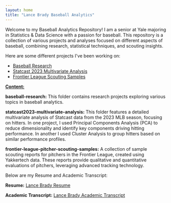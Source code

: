 ```yaml
---
layout: home
title: "Lance Brady Baseball Analytics"
---
```

Welcome to my Baseball Analytics Repository! I am a senior at Yale majoring in Statistics & Data Science with a passion for baseball. This repository is a collection of various projects and analyses focused on different aspects of baseball, combining research, statistical techniques, and scouting insights.

Here are some different projects I've been working on:

- [Baseball Research](./baseball-research/)
- [Statcast 2023 Multivariate Analysis](./statcast2023-multivariate-analysis/)
- [Frontier League Scouting Samples](./frontier-league-pitcher-scouting-samples/)

<ins>**Content:**<ins>

**baseball-research:** This folder contains research projects exploring various topics in baseball analytics.

**statcast2023-multivariate-analysis:** This folder features a detailed multivariate analysis of Statcast data from the 2023 MLB season, focusing on hitters. In one project, I used Principal Components Analysis (PCA) to reduce dimensionality and identify key components driving hitting performance. In another I used Cluster Analysis to group hitters based on similar performance profiles.  

**frontier-league-pitcher-scouting-samples:** A collection of sample scouting reports for pitchers in the Frontier League, created using Yakkertech data. These reports provide qualitative and quantitative evaluations of pitchers, leveraging advanced tracking technology.  

Below are my Resume and Academic Transcript:  


**Resume:** [Lance Brady Resume](Lance%20Brady%20Resume%20UPDATED.pdf)  

**Academic Transcript:** [Lance Brady Academic Transcript](Lance%20Brady%20Yale%20University%20Academic%20Transcript%20(Fall%202024).pdf)
